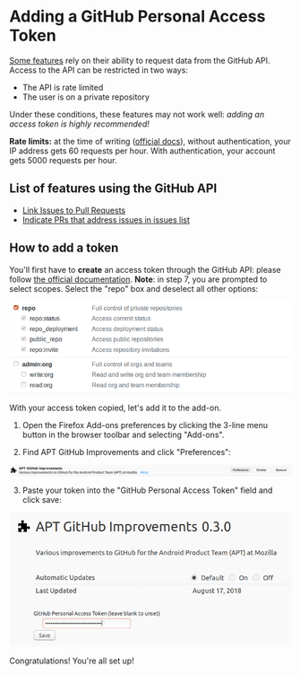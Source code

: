 # Adding a GitHub Personal Access Token
[Some features](#list-of-features-using-the-github-api) rely on their ability to request data from the GitHub API. Access to the API can be restricted in two ways:
- The API is rate limited
- The user is on a private repository

Under these conditions, these features may not work well: *adding an access token is highly recommended!*

**Rate limits:** at the time of writing ([official docs][rate]), without authentication, your IP address gets 60 requests per hour. With authentication, your account gets 5000 requests per hour.

## List of features using the GitHub API
- [Link Issues to Pull Requests](features/link_issues_to_prs.md)
- [Indicate PRs that address issues in issues list](features/indicate_prs_to_issues_list.md)

## How to add a token
You'll first have to **create** an access token through the GitHub API: please follow [the official documentation][token]. **Note**: in step 7, you are prompted to select scopes. Select the "repo" box and deselect all other options:

![Screenshot of selecting scopes listed above](im/add_an_access_token_scopes.png)

With your access token copied, let's add it to the add-on.

1) Open the Firefox Add-ons preferences by clicking the 3-line menu button in the browser toolbar and selecting "Add-ons".

2) Find APT GitHub Improvements and click "Preferences":

![Screenshot of APT GitHub Improvements in add-ons preferences](im/add_an_access_token_addon_prefs.png)

3) Paste your token into the "GitHub Personal Access Token" field and click save:

![Screenshot of APT GitHub Improvements preferences with access token field](im/add_an_access_token_access_token_field.png)

Congratulations! You're all set up!

[rate]: https://developer.github.com/v3/#rate-limiting
[token]: https://help.github.com/articles/creating-a-personal-access-token-for-the-command-line/
